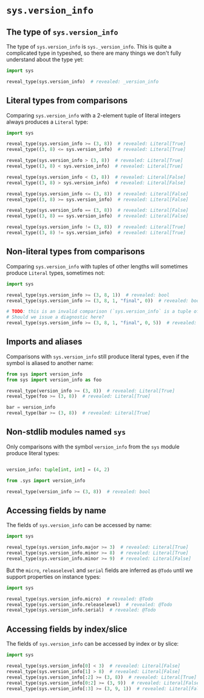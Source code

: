 # `sys.version_info`

## The type of `sys.version_info`

The type of `sys.version_info` is `sys._version_info`. This is quite a complicated type in typeshed,
so there are many things we don't fully understand about the type yet:

```py
import sys

reveal_type(sys.version_info)  # revealed: _version_info
```

## Literal types from comparisons

Comparing `sys.version_info` with a 2-element tuple of literal integers always produces a `Literal`
type:

```py
import sys

reveal_type(sys.version_info >= (3, 8))  # revealed: Literal[True]
reveal_type((3, 8) <= sys.version_info)  # revealed: Literal[True]

reveal_type(sys.version_info > (3, 8))  # revealed: Literal[True]
reveal_type((3, 8) < sys.version_info)  # revealed: Literal[True]

reveal_type(sys.version_info < (3, 8))  # revealed: Literal[False]
reveal_type((3, 8) > sys.version_info)  # revealed: Literal[False]

reveal_type(sys.version_info <= (3, 8))  # revealed: Literal[False]
reveal_type((3, 8) >= sys.version_info)  # revealed: Literal[False]

reveal_type(sys.version_info == (3, 8))  # revealed: Literal[False]
reveal_type((3, 8) == sys.version_info)  # revealed: Literal[False]

reveal_type(sys.version_info != (3, 8))  # revealed: Literal[True]
reveal_type((3, 8) != sys.version_info)  # revealed: Literal[True]
```

## Non-literal types from comparisons

Comparing `sys.version_info` with tuples of other lengths will sometimes produce `Literal` types,
sometimes not:

```py
import sys

reveal_type(sys.version_info >= (3, 8, 1))  # revealed: bool
reveal_type(sys.version_info >= (3, 8, 1, "final", 0))  # revealed: bool

# TODO: this is an invalid comparison (`sys.version_info` is a tuple of length 5)
# Should we issue a diagnostic here?
reveal_type(sys.version_info >= (3, 8, 1, "final", 0, 5))  # revealed: bool
```

## Imports and aliases

Comparisons with `sys.version_info` still produce literal types, even if the symbol is aliased to
another name:

```py
from sys import version_info
from sys import version_info as foo

reveal_type(version_info >= (3, 8))  # revealed: Literal[True]
reveal_type(foo >= (3, 8))  # revealed: Literal[True]

bar = version_info
reveal_type(bar >= (3, 8))  # revealed: Literal[True]
```

## Non-stdlib modules named `sys`

Only comparisons with the symbol `version_info` from the `sys` module produce literal types:

```py path=package/__init__.py
```

```py path=package/sys.py
version_info: tuple[int, int] = (4, 2)
```

```py path=package/script.py
from .sys import version_info

reveal_type(version_info >= (3, 8))  # revealed: bool
```

## Accessing fields by name

The fields of `sys.version_info` can be accessed by name:

```py path=a.py
import sys

reveal_type(sys.version_info.major >= 3)  # revealed: Literal[True]
reveal_type(sys.version_info.minor >= 8)  # revealed: Literal[True]
reveal_type(sys.version_info.minor >= 9)  # revealed: Literal[False]
```

But the `micro`, `releaselevel` and `serial` fields are inferred as `@Todo` until we support
properties on instance types:

```py path=b.py
import sys

reveal_type(sys.version_info.micro)  # revealed: @Todo
reveal_type(sys.version_info.releaselevel)  # revealed: @Todo
reveal_type(sys.version_info.serial)  # revealed: @Todo
```

## Accessing fields by index/slice

The fields of `sys.version_info` can be accessed by index or by slice:

```py
import sys

reveal_type(sys.version_info[0] < 3)  # revealed: Literal[False]
reveal_type(sys.version_info[1] > 8)  # revealed: Literal[False]
reveal_type(sys.version_info[:2] >= (3, 8))  # revealed: Literal[True]
reveal_type(sys.version_info[0:2] >= (3, 9))  # revealed: Literal[False]
reveal_type(sys.version_info[:3] >= (3, 9, 1))  # revealed: Literal[False]
```
